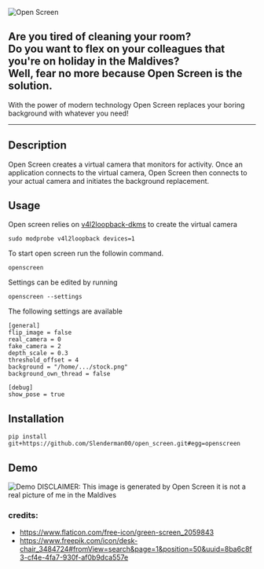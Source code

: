 ![Open Screen](https://github.com/Slenderman00/open_screen/blob/master/media/banner.png?raw=true)

Are you tired of cleaning your room?  
Do you want to flex on your colleagues that you're on holiday in the Maldives?  
Well, fear no more because Open Screen is the solution.
---
With the power of modern technology Open Screen replaces your boring background with whatever you need!

---
## Description
Open Screen creates a virtual camera that monitors for activity. Once an application connects to the virtual camera, Open Screen then connects to your actual camera and initiates the background replacement.

## Usage
Open screen relies on [v4l2loopback-dkms](https://github.com/umlaeute/v4l2loopback) to create the virtual camera 
```
sudo modprobe v4l2loopback devices=1
```

To start open screen run the followin command. 

```
openscreen
```
Settings can be edited by running 
```
openscreen --settings
```
The following settings are available
```
[general]
flip_image = false
real_camera = 0
fake_camera = 2
depth_scale = 0.3
threshold_offset = 4
background = "/home/.../stock.png"
background_own_thread = false

[debug]
show_pose = true

```
## Installation
```
pip install git+https://github.com/Slenderman00/open_screen.git#egg=openscreen 
```

## Demo
![Demo](https://github.com/Slenderman00/open_screen/blob/master/media/openScreen.png?raw=true)
DISCLAIMER: This image is generated by Open Screen it is not a real picture of me in the Maldives

### credits:
- https://www.flaticon.com/free-icon/green-screen_2059843
- https://www.freepik.com/icon/desk-chair_3484724#fromView=search&page=1&position=50&uuid=8ba6c8f3-cf4e-4fa7-930f-af0b9dca557e